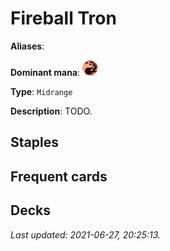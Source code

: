 # Fireball Tron

**Aliases**: 

**Dominant mana**: <img src="../resources/images/mana/R.png" width="25"/>

**Type**: `Midrange`

**Description**: TODO.

## **Staples**



## **Frequent cards**



## **Decks**



*Last updated: 2021-06-27, 20:25:13.*
